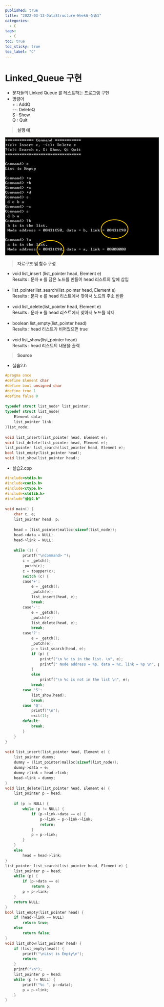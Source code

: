 ```yaml
---
published: true
title: "2022-03-13-DataStructure-Week6-실습1"
categories:
  - C
tags:
  - C
toc: true
toc_sticky: true
toc_label: "C"
---
```


# Linked_Queue 구현

- 문자들의 Linked Queue 를 테스트하는 프로그램 구현
- 명령어  
  +<c> : AddQ  
  --: DeleteQ  
  S : Show  
  Q : Quit

> **실행 예**

![image](https://github.com/222SeungHyun/222SeungHyun.github.io/blob/master/_images/%EC%9E%90%EB%A3%8C%EA%B5%AC%EC%A1%B0%EC%99%80%EC%8B%A4%EC%8A%B5-5%EC%9E%A5-%EC%8B%A4%EC%8A%B52-1.png?raw=true)

> **자료구조 및 함수 구성**

- void list_insert (list_pointer head, Element e)  
  Results : 문자 e 를 담은 노드를 만들어 head 리스트의 앞에 삽입  
  <br>
- list_pointer list_search(list_pointer head, Element e)  
  Results : 문자 e 를 head 리스트에서 찾아서 노드의 주소 반환  
  <br>
- void list_delete(list_pointer head, Element e)  
  Results : 문자 e 를 head 리스트에서 찾아서 노드를 삭제  
  <br>
- boolean list_empty(list_pointer head)  
  Results : head 리스트가 비어있으면 true  
  <br>
- void list_show(list_pointer head)  
  Results : head 리스트의 내용을 출력

> **Source**

- 실습2.h

```C++
#pragma once
#define Element char
#define bool unsigned char
#define true 1
#define false 0

typedef struct list_node* list_pointer;
typedef struct list_node{
	Element data;
	list_pointer link;
}list_node;

void list_insert(list_pointer head, Element e);
void list_delete(list_pointer head, Element e);
list_pointer list_search(list_pointer head, Element e);
bool list_empty(list_pointer head);
void list_show(list_pointer head);
```

- 실습2.cpp

```C++
#include<stdio.h>
#include<conio.h>
#include<ctype.h>
#include<stdlib.h>
#include"실습2.h"

void main() {
	char c, e;
	list_pointer head, p;

	head = (list_pointer)malloc(sizeof(list_node));
	head->data = NULL;
	head->link = NULL;

	while (1) {
		printf("\nCommand> ");
		c = _getch();
		_putch(c);
		c = toupper(c);
		switch (c) {
		case'+':
			e = _getch();
			_putch(e);
			list_insert(head, e);
			break;
		case'-':
			e = _getch();
			_putch(e);
			list_delete(head, e);
			break;
		case'?':
			e = _getch();
			_putch(e);
			p = list_search(head, e);
			if (p) {
				printf("\n %c is in the list. \n", e);
				printf(" Node address = %p, data = %c, link = %p \n", p, p->data, p->link);
			}
			else
				printf("\n %c is not in the list \n", e);
			break;
		case 'S':
			list_show(head);
			break;
		case 'Q':
			printf("\n");
			exit(1);
		default:
			break;
		}
	}
}

void list_insert(list_pointer head, Element e) {
	list_pointer dummy;
	dummy = (list_pointer)malloc(sizeof(list_node));
	dummy->data = e;
	dummy->link = head->link;
	head->link = dummy;
}
void list_delete(list_pointer head, Element e) {
	list_pointer p = head;

	if (p != NULL) {
		while (p != NULL) {
			if (p->link->data == e) {
				p->link = p->link->link;
				return;
			}
			p = p->link;
		}
	}
	else
		head = head->link;
}
list_pointer list_search(list_pointer head, Element e) {
	list_pointer p = head;
	while (p) {
		if (p->data == e)
			return p;
		p = p->link;
	}
	return NULL;
}
bool list_empty(list_pointer head) {
	if (head->link == NULL)
		return true;
	else
		return false;
}
void list_show(list_pointer head) {
	if (list_empty(head)) {
		printf("\nList is Empty\n");
		return;
	}
	printf("\n");
	list_pointer p = head;
	while (p != NULL) {
		printf("%c ", p->data);
		p = p->link;
	}
}
```
